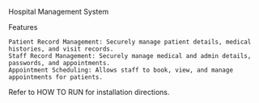 Hospital Management System

Features

    Patient Record Management: Securely manage patient details, medical histories, and visit records.
    Staff Record Management: Securely manage medical and admin details, passwords, and appointments.
    Appointment Scheduling: Allows staff to book, view, and manage appointments for patients.

Refer to HOW TO RUN for installation directions.
